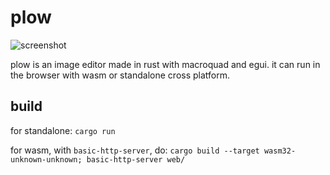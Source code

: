 # plow

![screenshot](https://github.com/user-attachments/assets/8377574f-cd10-440c-979e-d1e3a3324d99)

plow is an image editor made in rust with macroquad and egui. it can run in the browser with wasm or standalone cross platform.


## build

for standalone: `cargo run`

for wasm, with `basic-http-server`, do: `cargo build --target wasm32-unknown-unknown; basic-http-server web/`
